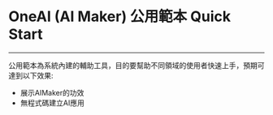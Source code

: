 # OneAI (AI Maker) 公用範本 Quick Start
___
公用範本為系統內建的輔助工具，目的要幫助不同領域的使用者快速上手，預期可達到以下效果:
* 展示AIMaker的功效
* 無程式碼建立AI應用


